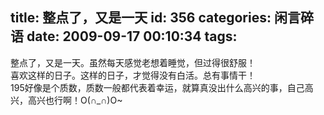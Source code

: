 title: 整点了，又是一天
id: 356
categories: 闲言碎语
date: 2009-09-17 00:10:34
tags:
---

整点了，又是一天。虽然每天感觉老想着睡觉，但过得很舒服！
</br>喜欢这样的日子。这样的日子，才觉得没有白活。总有事情干！
</br>195好像是个质数，质数一般都代表着幸运，就算真没出什么高兴的事，自己高兴，高兴也行啊！O(∩_∩)O~
